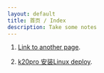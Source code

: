 ```yaml
---
layout: default
title: 首页 / Index
description: Take some notes
---
```


1. [Link to another page](./another-page.html).

2. [k20pro 安装Linux deploy](./docs/k20pro_linux_deploy.md).

